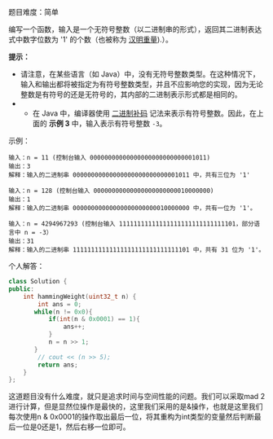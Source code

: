 
题目难度：简单

编写一个函数，输入是一个无符号整数（以二进制串的形式），返回其二进制表达式中数字位数为 '1' 的个数（也被称为 [汉明重量](http://en.wikipedia.org/wiki/Hamming_weight)).）。

**提示：**
- 请注意，在某些语言（如 Java）中，没有无符号整数类型。在这种情况下，输入和输出都将被指定为有符号整数类型，并且不应影响您的实现，因为无论整数是有符号的还是无符号的，其内部的二进制表示形式都是相同的。
- -   在 Java 中，编译器使用 [二进制补码](https://baike.baidu.com/item/%E4%BA%8C%E8%BF%9B%E5%88%B6%E8%A1%A5%E7%A0%81/5295284) 记法来表示有符号整数。因此，在上面的 **示例 3** 中，输入表示有符号整数 `-3`。

示例：
```
输入：n = 11 (控制台输入 00000000000000000000000000001011)
输出：3
解释：输入的二进制串 00000000000000000000000000001011 中，共有三位为 '1'

输入：n = 128 (控制台输入 00000000000000000000000010000000)
输出：1
解释：输入的二进制串 00000000000000000000000010000000 中，共有一位为 '1'。

输入：n = 4294967293 (控制台输入 11111111111111111111111111111101，部分语言中 n = -3）
输出：31
解释：输入的二进制串 11111111111111111111111111111101 中，共有 31 位为 '1'。
```

个人解答：
```C++
class Solution {
public:
    int hammingWeight(uint32_t n) {
        int ans = 0;
       while(n != 0x0){
           if(int(n & 0x0001) == 1){
               ans++;
           }
           n = n >> 1;
       }
        // cout << (n >> 5);
        return ans;
    }
};
```
这道题目没有什么难度，就只是追求时间与空间性能的问题。我们可以采取mad 2进行计算，但是显然位操作是最快的，这里我们采用的是&操作，也就是这里我们每次使用n & 0x0001的操作取出最后一位，将其重构为int类型的变量然后判断最后一位是0还是1，然后右移一位即可。